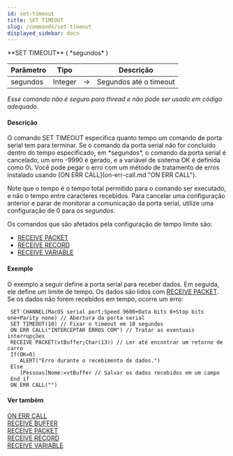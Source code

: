 ```yaml
---
id: set-timeout
title: SET TIMEOUT
slug: /commands/set-timeout
displayed_sidebar: docs
---
```


<!--REF #_command_.SET TIMEOUT.Syntax-->**SET TIMEOUT** ( *segundos* )<!-- END REF-->
<!--REF #_command_.SET TIMEOUT.Params-->
| Parâmetro | Tipo |  | Descrição |
| --- | --- | --- | --- |
| segundos | Integer | &#8594;  | Segundos até o timeout |

<!-- END REF-->

*Esse comando não é seguro para thread e não pode ser usado em código adequado.*


#### Descrição 

<!--REF #_command_.SET TIMEOUT.Summary-->O comando SET TIMEOUT especifica quanto tempo um comando de porta serial tem para terminar.<!-- END REF--> Se o comando da porta serial não for concluído dentro do tempo especificado, em *segundos*, o comando da porta serial é cancelado, um erro -9990 é gerado, e a variável de sistema OK é definida como 0\. Você pode pegar o erro com um método de tratamento de erros instalado usando [ON ERR CALL](on-err-call.md "ON ERR CALL").

Note que o tempo é o tempo total permitido para o comando ser executado, e não o tempo entre caracteres recebidos. Para cancelar uma configuração anterior e parar de monitorar a comunicação da porta serial, utilize uma configuração de 0 para os *segundos*.

Os comandos que são afetados pela configuração de tempo limite são:

* [RECEIVE PACKET](receive-packet.md)
* [RECEIVE RECORD](receive-record.md "RECEIVE RECORD")
* [RECEIVE VARIABLE](receive-variable.md "RECEIVE VARIABLE")

#### Exemplo 

O exemplo a seguir define a porta serial para receber dados. Em seguida, ele define um limite de tempo. Os dados são lidos com [RECEIVE PACKET](receive-packet.md). Se os dados não forem recebidos em tempo, ocorre um erro:

```4d
 SET CHANNEL(MacOS serial port;Speed 9600+Data bits 8+Stop bits one+Parity none) // Abertura da porta serial
 SET TIMEOUT(10) // Fixar o timeout em 10 segundos
 ON ERR CALL("INTERCEPTAR ERROS COM") // Tratar as eventuais interrupções 
 RECEIVE PACKET(vtBuffer;Char(13)) // Ler até encontrar um retorno de carro
 If(OK=0)
    ALERT("Erro durante o recebimento de dados.")
 Else
    [Pessoas]Nome:=vtBuffer // Salvar os dados recebidos em um campo
 End if
 ON ERR CALL("")
```

#### Ver também 

[ON ERR CALL](on-err-call.md)  
[RECEIVE BUFFER](receive-buffer.md)  
[RECEIVE PACKET](receive-packet.md)  
[RECEIVE RECORD](receive-record.md)  
[RECEIVE VARIABLE](receive-variable.md)  